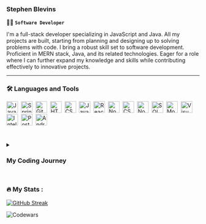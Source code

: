 ### Stephen Blevins

:man_technologist: **`Software Developer`**

I'm a full-stack developer specializing in JavaScript and Java. All my projects are built, starting from planning and designing up to solving problems with code. I bring a robust skill set to software development. Proficient in MERN stack, Java, and its related technologies. Eager for a role where I can further expand my knowledge and skills while contributing effectively to innovative projects.

---

### :hammer_and_wrench: Languages and Tools

<div>
<img alt="Java" width="30px" src="https://cdn.jsdelivr.net/gh/devicons/devicon/icons/java/java-original.svg" />&nbsp;
<img alt="Spring" width="30px" src="https://cdn.jsdelivr.net/gh/devicons/devicon/icons/spring/spring-original.svg" />&nbsp;
<img alt="Git" width="30px" src="https://cdn.jsdelivr.net/gh/devicons/devicon/icons/git/git-original.svg" />&nbsp;
<img alt="HTML5" width="30px" src="https://cdn.jsdelivr.net/gh/devicons/devicon/icons/html5/html5-plain.svg" />&nbsp;
<img alt="CSS3" width="30px" src="https://cdn.jsdelivr.net/gh/devicons/devicon/icons/css3/css3-plain.svg" />&nbsp;
<img alt="JavaScript" width="30px" src="https://cdn.jsdelivr.net/gh/devicons/devicon/icons/javascript/javascript-plain.svg" />&nbsp;
<img alt="React" width="30px" src="https://cdn.jsdelivr.net/gh/devicons/devicon/icons/react/react-original.svg" />&nbsp;
<img alt="Node" width="30px" src="https://cdn.jsdelivr.net/gh/devicons/devicon/icons/nodejs/nodejs-original.svg" />&nbsp;
<img alt="CSharp" width="30px" src="https://cdn.jsdelivr.net/gh/devicons/devicon@latest/icons/csharp/csharp-original.svg" />&nbsp;
<img alt="Node" width="30px" src="https://cdn.jsdelivr.net/gh/devicons/devicon@latest/icons/unity/unity-original.svg" />&nbsp;         
<img alt="SQL" width="30px" src="https://cdn.jsdelivr.net/gh/devicons/devicon@latest/icons/azuresqldatabase/azuresqldatabase-original.svg" />&nbsp;
<img alt="MongoDB" width="30px" src="https://cdn.jsdelivr.net/gh/devicons/devicon@latest/icons/mongodb/mongodb-original.svg" />&nbsp;
<img alt="Visual Studio" width="30px" src="https://cdn.jsdelivr.net/gh/devicons/devicon@latest/icons/visualstudio/visualstudio-original.svg" />&nbsp;
<img alt="Intelli J" width="30px" src="https://cdn.jsdelivr.net/gh/devicons/devicon@latest/icons/intellij/intellij-original.svg" />&nbsp;
<img alt="Postman" width="30px" src="https://cdn.jsdelivr.net/gh/devicons/devicon@latest/icons/postman/postman-original.svg" />&nbsp;
<img alt="Android Studio" width="30px" src="https://cdn.jsdelivr.net/gh/devicons/devicon@latest/icons/androidstudio/androidstudio-original.svg" />
</div> 





#

<details>
<summary><h3>My Coding Journey</h3></summary>
I started my coding journey when I was altering SEO for my real estate portfolio. I gained a passion for programming and during the pandemic, decided on a career change. I enrolled to gain my Bachelors of Science in Computer Information Systems with a specialization in Software Programming. While I atteneded school, I self taught through multiple avenues starting in Web Development with HTML, CSS, and JavaScript. Moved on to React and Node as a backend language. In coursework, I gained a love for Java and Object Oriented Programming. While I might be scattered, I love the challenge of building something with a new technology. I am eager to start my journey and am open to internships. Love to code, just give me a home where I can do it full-time. 😄
</details>

#


### :fire: My Stats :

[![GitHub Streak](http://github-readme-streak-stats.herokuapp.com?user=sblevins-dev&theme=dark&background=000000)](https://git.io/streak-stats)



![Codewars](https://github.r2v.ch/codewars?user=sblevins-dev&top_languages=true&hide_clan=true&theme=gradient&animation=false)

<!--
**sblevins-dev/sblevins-dev** is a ✨ _special_ ✨ repository because its `README.md` (this file) appears on your GitHub profile.

Here are some ideas to get you started:

- 🔭 I’m currently working on ...
- 🌱 I’m currently learning ...
- 👯 I’m looking to collaborate on ...
- 🤔 I’m looking for help with ...
- 💬 Ask me about ...
- 📫 How to reach me: ...
- 😄 Pronouns: ...
- ⚡ Fun fact: ...
-->

